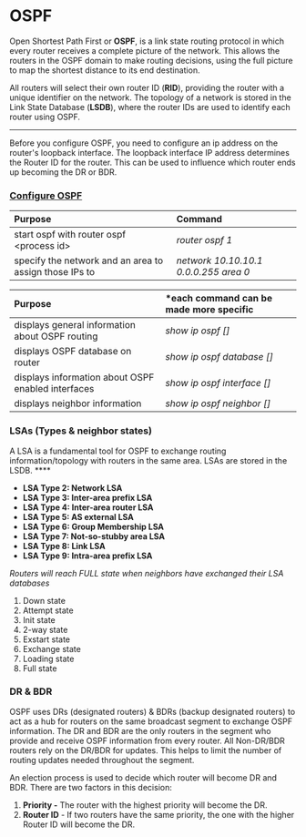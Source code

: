 # OSPF

Open Shortest Path First or **OSPF**, is a link state routing protocol in which every router receives a complete picture of the network. This allows the routers in the OSPF domain to make routing decisions, using the full picture to map the shortest distance to its end destination.

All routers will select their own router ID \(**RID**\), providing the router with a unique identifier on the network. The topology of a network is stored in the Link State Database \(**LSDB**\), where the router IDs are used to identify each router using OSPF.   
****

Before you configure OSPF, you need to configure an ip address on the router's loopback interface. The loopback interface IP address determines the Router ID for the router. This can be used to influence which router ends up becoming the DR or BDR.

### [Configure OSPF](https://www.cisco.com/c/en/us/td/docs/ios-xml/ios/iproute_ospf/command/iro-cr-book/ospf-s1.html#wp8749965360)

| Purpose | **Command** |
| :--- | :--- |
| start ospf with router ospf &lt;process id&gt; | _router ospf 1_ |
| specify the network and an area to assign those IPs to | _network 10.10.10.1 0.0.0.255 area 0_ |

| Purpose | \*each command can be made more specific |
| :--- | :--- |
| displays general information about OSPF routing  | _show ip ospf \[\]_ |
| displays OSPF database on router | _show ip ospf database \[\]_ |
| displays information about OSPF enabled interfaces | _show ip ospf interface \[\]_ |
| displays neighbor information  | _show ip ospf neighbor \[\]_ |

### LSAs **\(Types & neighbor states\)**      

A LSA is a fundamental tool for OSPF to exchange routing information/topology with routers in the same area. LSAs are stored in the LSDB.                                                                                                                                                           ****

* **LSA Type 2:    Network LSA**
* **LSA Type 3:    Inter-area prefix LSA**
* **LSA Type 4:    Inter-area router LSA**
* **LSA Type 5:    AS external LSA**
* **LSA Type 6:    Group Membership LSA**
* **LSA Type 7:    Not-so-stubby area LSA** 
* **LSA Type 8:    Link LSA** 
* **LSA Type 9:    Intra-area prefix LSA**

_Routers will reach FULL state when neighbors have exchanged their LSA databases_

1. Down state
2. Attempt state
3. Init state
4. 2-way state
5. Exstart state
6. Exchange state
7. Loading state
8. Full state

### DR & BDR

OSPF uses DRs \(designated routers\) & BDRs \(backup designated routers\) to act as a hub for routers on the same broadcast segment to exchange OSPF information. The DR and BDR are the only routers in the segment who provide and receive OSPF information from every router. All Non-DR/BDR routers rely on the DR/BDR for updates. This helps to limit the number of routing updates needed throughout the segment. 

An election process is used to decide which router will become DR and BDR. There are two factors in this decision:

1. **Priority -** The router with the highest priority will become the DR.
2. **Router ID** - If two routers have the same priority, the one with the higher Router ID will become the DR.

